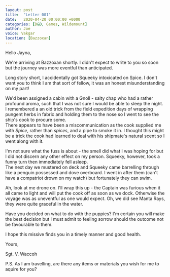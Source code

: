 ```yaml
---
layout: post
title:  "Letter 001"
date:   2020-04-20 00:00:00 +0000
categories: [D&D, Games, Wildemount]
author: Joe
voice: Vakgar
location: [Bazzoxan]
---
```

Hello Jayna,

We're arriving at Bazzoxan shortly. I didn't expect to write to you so soon but
the journey was more eventful than anticipated.

Long story short, I accidentally got Squeeky intoxicated on Spice.<!-- more -->
I don't want you to think I am that sort of fellow, it was an honest 
misunderstanding on my part!

We'd been assigned a cabin with a Gnoll - salty chap who had a rather profound 
aroma, such that I was not sure I would be able to sleep the night. I remembered
 a an old trick from the field expedition days of wrapping pungent herbs in 
fabric and holding them to the nose so I went to see the ship's cook to procure 
some.  
There appears to have been a miscommunication as the cook supplied me with 
*Spice*, rather than *spices*, and a pipe to smoke it in. I thought this might 
be a trick the cook had learned to deal with his shipmate's natural scent so I 
went along with it.

I'm not sure what the fuss is about - the smell did what I was hoping for but I 
did not discern any other effect on my person. Squeeky, however, took a funny 
turn then immediately fell asleep.  
The next day we mustered on deck and Squeeky came barrelling through like a 
penguin possessed and dove overboard. I went in after them (can't have a 
compatriot drown on my watch) but fortunately they can swim.

Ah, look at me drone on. I'll wrap this up - the Captain was furious when it all
 came to light and will put the cook off as soon as we dock. Otherwise the 
voyage was as uneventful as one would expect. Oh, we did see Manta Rays, they 
were quite graceful in the water.

Have you decided on what to do with the puppies? I'm certain you will make the 
best decision but I must admit to feeling sorrow should the outcome not be 
favourable to them.

I hope this missive finds you in a timely manner and good health.

Yours,

Sgt. V. Waccoh

P.S. As I am travelling, are there any items or materials you wish for me to 
aquire for you?
